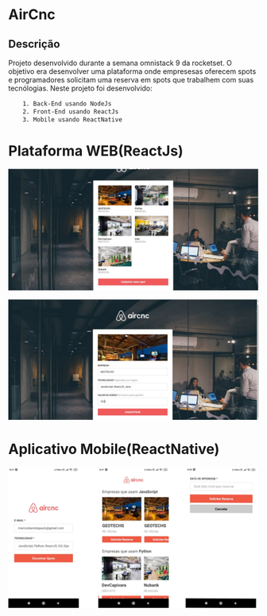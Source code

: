 # AirCnc

## Descrição
Projeto desenvolvido durante a semana omnistack 9 da rocketset. O objetivo era desenvolver uma plataforma onde empresesas oferecem spots e programadores solicitam uma reserva em spots que trabalhem com suas tecnólogias. Neste projeto foi desenvolvido:

        1. Back-End usando NodeJs
        2. Front-End usando ReactJs
        3. Mobile usando ReactNative


# Plataforma WEB(ReactJs)

![Imagem1](screenshots/web1.jpg)

![Imagem1](screenshots/web2.jpg)


# Aplicativo Mobile(ReactNative)

![Imagem1](screenshots/app.png)
